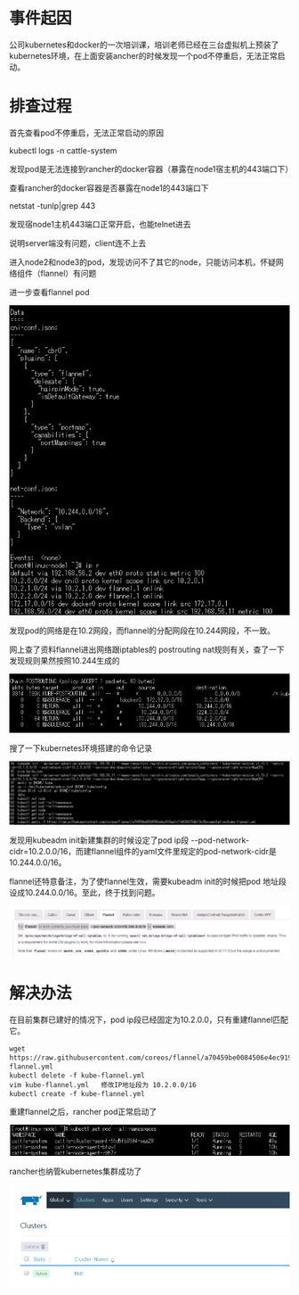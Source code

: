 # 事件起因

公司kubernetes和docker的一次培训课，培训老师已经在三台虚拟机上预装了kubernetes环境，在上面安装ancher的时候发现一个pod不停重启，无法正常启动。



# 排查过程

首先查看pod不停重启，无法正常启动的原因

kubectl logs <podname> -n cattle-system

发现pod是无法连接到rancher的docker容器（暴露在node1宿主机的443端口下）



查看rancher的docker容器是否暴露在node1的443端口下

netstat -tunlp|grep 443

发现宿node1主机443端口正常开启，也能telnet进去

说明server端没有问题，client连不上去



进入node2和node3的pod，发现访问不了其它的node，只能访问本机，怀疑网络组件（flannel）有问题

进一步查看flannel pod

![1554081347735](assets/1554081347735.png)



发现pod的网络是在10.2网段，而flannel的分配网段在10.244网段，不一致。



网上查了资料flannel进出网络跟iptables的 postrouting nat规则有关，查了一下发现规则果然按照10.244生成的

![1554081418888](assets/1554081418888.png)



搜了一下kubernetes环境搭建的命令记录

![1554081572204](assets/1554081572204.png)

发现用kubeadm init新建集群的时候设定了pod ip段 --pod-network-cidr=10.2.0.0/16，而建flannel组件的yaml文件里规定的pod-network-cidr是10.244.0.0/16。



flannel还特意备注，为了使flannel生效，需要kubeadm init的时候把pod 地址段设成10.244.0.0/16。至此，终于找到问题。

![1554081686828](assets/1554081686828.png)





# 解决办法

在目前集群已建好的情况下，pod ip段已经固定为10.2.0.0，只有重建flannel匹配它。

```
wget https://raw.githubusercontent.com/coreos/flannel/a70459be0084506e4ec919aa1c114638878db11b/Documentation/kube-flannel.yml
kubectl delete -f kube-flannel.yml 
vim kube-flannel.yml   修改IP地址段为 10.2.0.0/16
kubectl create -f kube-flannel.yml
```

重建flannel之后，rancher pod正常启动了

![1554081947152](assets/1554081947152.png)

rancher也纳管kubernetes集群成功了

![1554081970738](assets/1554081970738.png)

